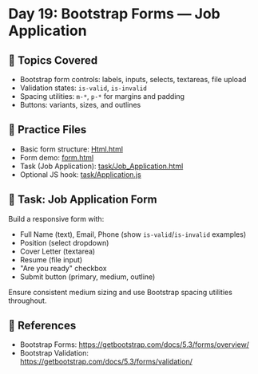 # Day 19: Bootstrap Forms — Job Application

## 📘 Topics Covered

- Bootstrap form controls: labels, inputs, selects, textareas, file upload
- Validation states: `is-valid`, `is-invalid`
- Spacing utilities: `m-*`, `p-*` for margins and padding
- Buttons: variants, sizes, and outlines

## 🧪 Practice Files

- Basic form structure: [Html.html](./Html.html)
- Form demo: [form.html](./form.html)
- Task (Job Application): [task/Job_Application.html](./task/Job_Application.html)
- Optional JS hook: [task/Application.js](./task/Application.js)

## 📝 Task: Job Application Form

Build a responsive form with:
- Full Name (text), Email, Phone (show `is-valid`/`is-invalid` examples)
- Position (select dropdown)
- Cover Letter (textarea)
- Resume (file input)
- "Are you ready" checkbox
- Submit button (primary, medium, outline)

Ensure consistent medium sizing and use Bootstrap spacing utilities throughout.

## 🔗 References
- Bootstrap Forms: https://getbootstrap.com/docs/5.3/forms/overview/
- Bootstrap Validation: https://getbootstrap.com/docs/5.3/forms/validation/